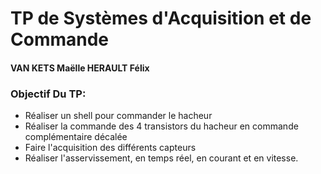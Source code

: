 # TP de Systèmes d'Acquisition et de Commande

#### VAN KETS Maëlle   HERAULT Félix

### Objectif Du TP:

- Réaliser un shell pour commander le hacheur
- Réaliser la commande des 4 transistors du hacheur en commande complémentaire décalée
- Faire l'acquisition des différents capteurs
- Réaliser l'asservissement, en temps réel, en courant et en vitesse.

